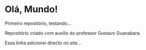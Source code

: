 # Olá, Mundo!
 Primeiro repositório, testando...

 Repositório criado com auxílio do professor Gustavo Guanabara.
 
 Essa linha adicionei directo no site...
